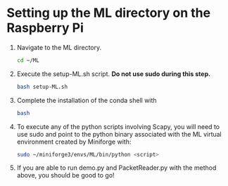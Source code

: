 # Setting up the ML directory on the Raspberry Pi

1. Navigate to the ML directory.
   ```bash
   cd ~/ML
   ```
2. Execute the setup-ML.sh script. __Do not use sudo during this step.__
   ```bash
   bash setup-ML.sh
   ```
3. Complete the installation of the conda shell with
   ```bash
   bash
   ```
4. To execute any of the python scripts involving Scapy, you will need to use sudo and point to the python binary associated with the ML virtual environment created by Miniforge with:
   ```bash
   sudo ~/miniforge3/envs/ML/bin/python <script>
   ```
5. If you are able to run demo.py and PacketReader.py with the method above, you should be good to go!
